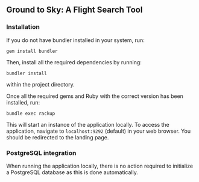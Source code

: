 ## Ground to Sky: A Flight Search Tool

### Installation
If you do not have bundler installed in your system, run:
```
gem install bundler
```

Then, install all the required dependencies by running:
```
bundler install
```

within the project directory.

Once all the required gems and Ruby with the correct version has been installed, run:
```
bundle exec rackup
```

This will start an instance of the application locally. To access the application, navigate to `localhost:9292` (default) in your web browser. You should be redirected to the landing page.

### PostgreSQL integration
When running the application locally, there is no action required to initialize a PostgreSQL database as this is done automatically.

